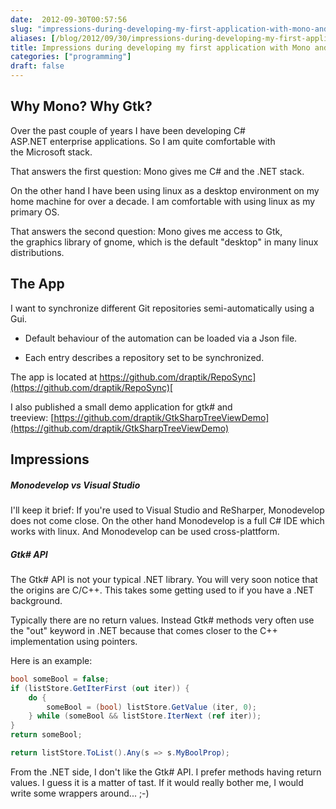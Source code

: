 ```yaml
---
date:  2012-09-30T00:57:56
slug: "impressions-during-developing-my-first-application-with-mono-and-gtk-gtksharp"
aliases: [/blog/2012/09/30/impressions-during-developing-my-first-application-with-mono-and-gtk-gtksharp]
title: Impressions during developing my first application with Mono and Gtk# (GtkSharp)
categories: ["programming"]
draft: false
---
```


## Why Mono? Why Gtk?


Over the past couple of years I have been developing C# ASP.NET enterprise applications. So I am quite comfortable with the Microsoft stack.

That answers the first question: Mono gives me C# and the .NET stack.

On the other hand I have been using linux as a desktop environment on my home machine for over a decade. I am comfortable with using linux as my primary OS.

That answers the second question: Mono gives me access to Gtk, the graphics library of gnome, which is the default "desktop" in many linux distributions.


## The App


I want to synchronize different Git repositories semi-automatically using a Gui.



	
  * Default behaviour of the automation can be loaded via a Json file.

	
  * Each entry describes a repository set to be synchronized.


The app is located at [https://github.com/draptik/RepoSync](https://github.com/draptik/RepoSync)[
](https://github.com/draptik/RepoSync)

I also published a small demo application for gtk# and treeview: [https://github.com/draptik/GtkSharpTreeViewDemo](https://github.com/draptik/GtkSharpTreeViewDemo)


## Impressions




##### Monodevelop vs Visual Studio


I'll keep it brief: If you're used to Visual Studio and ReSharper, Monodevelop does not come close. On the other hand Monodevelop is a full C# IDE which works with linux. And Monodevelop can be used cross-plattform.


##### Gtk# API


The Gtk# API is not your typical .NET library. You will very soon notice that the origins are C/C++. This takes some getting used to if you have a .NET background.

Typically there are no return values. Instead Gtk# methods very often use the "out" keyword in .NET because that comes closer to the C++ implementation using pointers.

Here is an example:


``` c# Mono Gtk# Code
bool someBool = false;
if (listStore.GetIterFirst (out iter)) {
	do {
		someBool = (bool) listStore.GetValue (iter, 0);
	} while (someBool && listStore.IterNext (ref iter));
}
return someBool;
```

``` c# Pseudo-C# Code
return listStore.ToList().Any(s => s.MyBoolProp);
```

From the .NET side, I don't like the Gtk# API. I prefer methods having return values. I guess it is a matter of tast. If it would really bother me, I would write some wrappers around... ;-)
